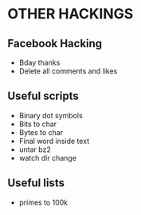 # OTHER HACKINGS

## Facebook Hacking

- Bday thanks
- Delete all comments and likes

## Useful scripts

- Binary dot symbols
- Bits to char
- Bytes to char
- Final word inside text
- untar bz2
- watch dir change

## Useful lists

- primes to 100k
